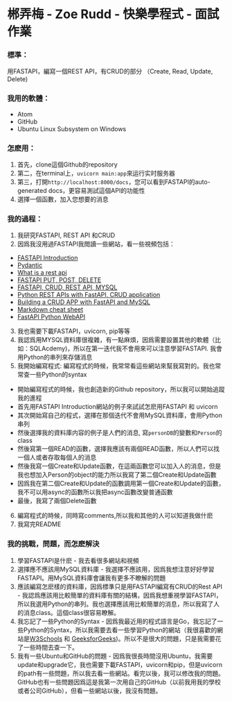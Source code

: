 # 郴弄梅 - Zoe Rudd - 快樂學程式 - 面試作業
### 標準：
用FASTAPI，編寫一個REST API，有CRUD的部分 （Create, Read, Update, Delete)

### 我用的軟體：
  - Atom
  - GitHub
  - Ubuntu Linux Subsystem on Windows

### 怎麽用：
1. 首先，clone這個Github的repository
2. 第二，在terminal上，`uvicorn main:app`來运行实时服务器
3. 第三，打開`http://localhost:8000/docs`，您可以看到FASTAPI的auto-generated docs，更容易測試這個API的功能性
4. 選擇一個函數，加入您想要的消息

### 我的過程：

1. 我研究FASTAPI, REST API 和CRUD
2. 因爲我沒用過FASTAPI我閲讀一些網站，看一些視頻包括：
  - [FASTAPI Introduction](https://fastapi.tiangolo.com/tutorial/first-steps/)
  - [Pydantic](https://pydantic-docs.helpmanual.io/)
  - [What is a rest api](https://www.redhat.com/en/topics/api/what-is-a-rest-api)
  - [FASTAPI PUT, POST, DELETE](https://www.youtube.com/watch?v=tpT48Rpt-Ww)
  - [FASTAPI, CRUD, REST API, MYSQL](https://www.youtube.com/watch?v=4Zy90rd0bkU)
  - [Python REST APIs with FastAPI, CRUD application](https://dev.to/xarala221/python-rest-apis-with-fastapi-crud-application-9kc)
  - [Building a CRUD APP with FastAPI and MySQL](https://blog.balasundar.com/building-a-crud-app-with-fastapi-and-mysql)
  - [Markdown cheat sheet](https://www.markdownguide.org/cheat-sheet/)
  - [FastAPI Python WebAPI](https://realpython.com/fastapi-python-web-apis/)

3. 我也需要下載FASTAPI，uvicorn, pip等等
4. 我認爲用MYSQL資料庫很複雜，有一點麻煩，因爲需要設置其他的軟體（比如：SQLAcdemy)，所以在第一迭代我不會用來可以注意學習FASTAPI. 我會用Python的串列來存儲消息
5. 我開始編寫程式: 編寫程式的時候，我常常看這些網站來幫我寫對的。我也常常查一些Python的syntax
  - 開始編寫程式的時候，我也創造新的Github repository，所以我可以開始追蹤我的進程
  - 首先用FASTAPI Introduction網站的例子來試試怎麽用FASTAPI 和 uvicorn
  - 其次開始寫自己的程式，選擇在那個迭代不會用MySQL資料庫，會用Python串列
  - 然後選擇我的資料庫内容的例子是人們的消息, 寫`personDB`的變數和`Person`的class
  - 然後寫第一個READ的函數，選擇我應該有兩個READ函數，所以人們可以找一個人或者存取每個人的消息
  - 然後我寫一個Create和Update函數，在這兩函數您可以加入人的消息，但是我也想加入Person的object的能力所以我寫了第二個Create和Update函數
  - 因爲我在第二個Create和Update的函數調用第一個Create和Update的函數，我不可以用async的函數所以我把async函數改變普通函數
  - 最後，我寫了兩個Delete函數
6. 編寫程式的時候，同時寫comments,所以我和其他的人可以知道我做什麽
7. 我寫完README

### 我的挑戰，問題，而怎麽解決
1. 學習FASTAPI是什麽 - 我去看很多網站和視頻
2. 選擇應不應該用MySQL資料庫 - 我選擇不應該用，因爲我想注意好好學習FASTAPI。用MySQL資料庫會讓我有更多不瞭解的問題
3. 應該編寫怎麽樣的資料庫，因爲標準只是用FASTAPI編寫有CRUD的Rest API - 我認爲應該用比較簡單的資料庫有關的結構，因爲我想重視學習FASTAPI，所以我選用Python的串列。我也選擇應該用比較簡單的消息，所以我寫了人的消息class。這個class很容易瞭解。
4. 我忘記了一些Python的Syntax - 因爲我最近用的程式語言是Go，我忘記了一些Python的Syntax，所以我需要去看一些學習Python的網站（我很喜歡的網站是[W3Schools](https://www.w3schools.com/python/) 和 [GeeksforGeeks](https://www.geeksforgeeks.org/python-programming-language/))。所以不是很大的問題，只是我需要花了一些時間去查一下。
5. 我有一些Ubuntu和GitHub的問題 - 因爲我很長時間沒用Ubuntu，我需要update和upgrade它，我也需要下載FASTAPI，uvicorn和pip，但是uvicorn的path有一些問題，所以我去看一些網站。看完以後，我可以修改我的問題。GitHub也有一些問題因爲這是我第一次用自己的GitHub（以前我用我的學校或者公司GitHub），但看一些網站以後，我沒有問題。
